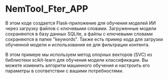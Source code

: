 # NemTool_Fter_APP
В этом коде создается Flask-приложение для обучения моделей ИИ через загрузку файлов с ключевыми словами. Загруженные модели сохраняются в базу данных SQLite, а файлы с ключевыми словами сохраняются в папке "keywords". Также есть пример кода для загрузки обученной модели и использования ее для фильтрации контента.

В этом примере мы используем метод опорных векторов (SVC) из библиотеки scikit-learn для обучения модели классификации. Вы можете изменить алгоритм машинного обучения и настроить его параметры в соответствии с вашими потребностями.
